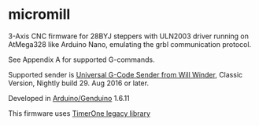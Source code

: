 # micromill

3-Axis CNC firmware for 28BYJ steppers with ULN2003 driver running on
AtMega328 like Arduino Nano, emulating the grbl communication protocol.

See Appendix A for supported G-commands.

Supported sender is [Universal G-Code Sender from Will Winder](https://github.com/winder/Universal-G-Code-Sender),
Classic Version, Nightly build 29. Aug 2016 or later.

Developed in [Arduino/Genduino](https://www.arduino.cc/en/Main/Software) 1.6.11

This firmware uses [TimerOne legacy library](https://github.com/PaulStoffregen/TimerOne)